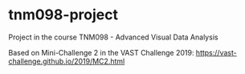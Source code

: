 # tnm098-project
Project in the course TNM098 - Advanced Visual Data Analysis

Based on Mini-Challenge 2 in the VAST Challenge 2019: https://vast-challenge.github.io/2019/MC2.html
